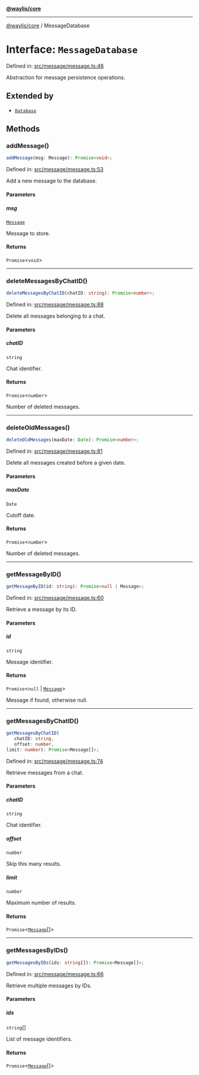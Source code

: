 [**@waylis/core**](../index.md)

***

[@waylis/core](../index.md) / MessageDatabase

# Interface: `MessageDatabase`

Defined in: [src/message/message.ts:48](https://github.com/waylis/core/blob/ec4e52cc907d26692651cc5868e974b2792624f2/src/message/message.ts#L48)

Abstraction for message persistence operations.

## Extended by

- [`Database`](Database.md)

## Methods

### addMessage()

```ts
addMessage(msg: Message): Promise<void>;
```

Defined in: [src/message/message.ts:53](https://github.com/waylis/core/blob/ec4e52cc907d26692651cc5868e974b2792624f2/src/message/message.ts#L53)

Add a new message to the database.

#### Parameters

##### msg

[`Message`](Message.md)

Message to store.

#### Returns

`Promise`\<`void`\>

***

### deleteMessagesByChatID()

```ts
deleteMessagesByChatID(chatID: string): Promise<number>;
```

Defined in: [src/message/message.ts:88](https://github.com/waylis/core/blob/ec4e52cc907d26692651cc5868e974b2792624f2/src/message/message.ts#L88)

Delete all messages belonging to a chat.

#### Parameters

##### chatID

`string`

Chat identifier.

#### Returns

`Promise`\<`number`\>

Number of deleted messages.

***

### deleteOldMessages()

```ts
deleteOldMessages(maxDate: Date): Promise<number>;
```

Defined in: [src/message/message.ts:81](https://github.com/waylis/core/blob/ec4e52cc907d26692651cc5868e974b2792624f2/src/message/message.ts#L81)

Delete all messages created before a given date.

#### Parameters

##### maxDate

`Date`

Cutoff date.

#### Returns

`Promise`\<`number`\>

Number of deleted messages.

***

### getMessageByID()

```ts
getMessageByID(id: string): Promise<null | Message>;
```

Defined in: [src/message/message.ts:60](https://github.com/waylis/core/blob/ec4e52cc907d26692651cc5868e974b2792624f2/src/message/message.ts#L60)

Retrieve a message by its ID.

#### Parameters

##### id

`string`

Message identifier.

#### Returns

`Promise`\<`null` \| [`Message`](Message.md)\>

Message if found, otherwise null.

***

### getMessagesByChatID()

```ts
getMessagesByChatID(
   chatID: string, 
   offset: number, 
limit: number): Promise<Message[]>;
```

Defined in: [src/message/message.ts:74](https://github.com/waylis/core/blob/ec4e52cc907d26692651cc5868e974b2792624f2/src/message/message.ts#L74)

Retrieve messages from a chat.

#### Parameters

##### chatID

`string`

Chat identifier.

##### offset

`number`

Skip this many results.

##### limit

`number`

Maximum number of results.

#### Returns

`Promise`\<[`Message`](Message.md)[]\>

***

### getMessagesByIDs()

```ts
getMessagesByIDs(ids: string[]): Promise<Message[]>;
```

Defined in: [src/message/message.ts:66](https://github.com/waylis/core/blob/ec4e52cc907d26692651cc5868e974b2792624f2/src/message/message.ts#L66)

Retrieve multiple messages by IDs.

#### Parameters

##### ids

`string`[]

List of message identifiers.

#### Returns

`Promise`\<[`Message`](Message.md)[]\>
